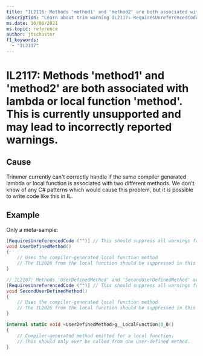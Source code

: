 ```yaml
---
title: "IL2116: Methods 'method1' and 'method2' are both associated with lambda or local function 'method'. This is currently unsupported and may lead to incorrectly reported warnings."
description: "Learn about trim warning IL2117: RequiresUnreferencedCodeOnStaticConstructor"
ms.date: 10/06/2021
ms.topic: reference
author: jtschuster
f1_keywords:
  - "IL2117"
---
```

# IL2117: Methods 'method1' and 'method2' are both associated with lambda or local function 'method'. This is currently unsupported and may lead to incorrectly reported warnings.

## Cause

Trimmer currently can't correctly handle if the same compiler generated lambda or local function is associated with two different methods. We don't know of any C# patterns which would cause this problem, but it is possible to write code like this in IL.

## Example

Only a meta-sample:

```C#
[RequiresUnreferencedCode ("")] // This should suppress all warnings from the method
void UserDefinedMethod()
{
    // Uses the compiler-generated local function method
    // The IL2026 from the local function should be suppressed in this case
}

// IL2107: Methods 'UserDefinedMethod' and 'SecondUserDefinedMethod' are both associated with state machine type '<compiler_generated_state_machine>_type'.
[RequiresUnreferencedCode ("")] // This should suppress all warnings from the method
void SecondUserDefinedMethod()
{
    // Uses the compiler-generated local function method
    // The IL2026 from the local function should be suppressed in this case
}

internal static void <UserDefinedMethod>g__LocalFunction|0_0()
{
    // Compiler-generated method emitted for a local function.
    // This should only ever be called from one user-defined method.
}

```
